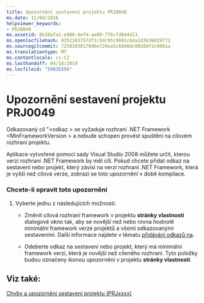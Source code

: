 ```yaml
---
title: Upozornění sestavení projektu PRJ0049
ms.date: 11/04/2016
helpviewer_keywords:
- PRJ0049
ms.assetid: 8b38afa1-e080-4efd-ae89-776cfd044413
ms.openlocfilehash: 0252103757df1c5dc95c9691c6da1d3630d29772
ms.sourcegitcommit: 72583d30170d6ef29ea5c6848dc00169f2c909aa
ms.translationtype: MT
ms.contentlocale: cs-CZ
ms.lasthandoff: 04/18/2019
ms.locfileid: "59035556"
---
```

# <a name="project-build-warning-prj0049"></a>Upozornění sestavení projektu PRJ0049

Odkazovaný cíl "\<odkaz > se vyžaduje rozhraní .NET Framework \<MinFrameworkVersion > a nebude schopen provést spuštění na cílovém rozhraní projektu.

Aplikace vytvořené pomocí sady Visual Studio 2008 můžete určit, kterou verzi rozhraní .NET Framework by měl cílí. Pokud chcete přidat odkaz na sestavení nebo projekt, který závisí na verzi rozhraní .NET Framework, která je vyšší než cílová verze, zobrazí se toto upozornění v době kompilace.

### <a name="to-correct-this-warning"></a>Chcete-li opravit toto upozornění

1. Vyberte jednu z následujících možností:

   - Změnit cílová rozhraní framework v projektu **stránky vlastností** dialogové okno tak, aby se novější než nebo rovna hodnotě minimální framework verze projektů a všemi odkazovanými sestaveními. Další informace najdete v tématu [přidávání odkazů na](../../build/adding-references-in-visual-cpp-projects.md).

   - Odeberte odkaz na sestavení nebo projekt, který má minimální framework verzi, která je novější než cíleného rozhraní. Tyto položky budou označeny ikonou upozornění v projektu **stránky vlastností**.

## <a name="see-also"></a>Viz také:

[Chyby a upozornění sestavení projektu (PRJxxxx)](../../error-messages/tool-errors/project-build-errors-and-warnings-prjxxxx.md)
